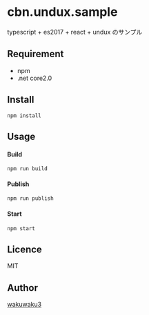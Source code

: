 # cbn.undux.sample

typescript + es2017 + react + undux のサンプル

## Requirement

* npm
* .net core2.0

## Install

`npm install`

## Usage

#### Build

`npm run build`

#### Publish

`npm run publish`

#### Start

`npm start`

## Licence

MIT

## Author

[wakuwaku3](https://github.com/wakuwaku3)
